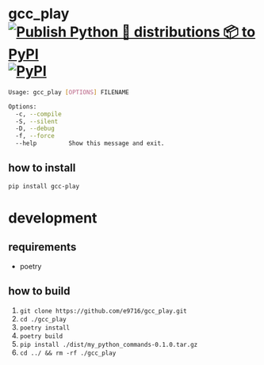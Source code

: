# gcc_play  [![Publish Python 🐍 distributions 📦 to PyPI](https://github.com/e9716/gcc_play/actions/workflows/publish.yml/badge.svg)](https://github.com/e9716/gcc_play/actions/workflows/publish.yml) [![PyPI](https://img.shields.io/pypi/v/gcc-play)](https://pypi.org/project/gcc-play/)

```bash
Usage: gcc_play [OPTIONS] FILENAME

Options:
  -c, --compile
  -S, --silent
  -D, --debug
  -f, --force
  --help         Show this message and exit.
```

## how to install

```txt
pip install gcc-play
```

# development

## requirements

- poetry

## how to build

1. `git clone https://github.com/e9716/gcc_play.git`
2. `cd ./gcc_play`
3. `poetry install`
4. `poetry build`
5. `pip install ./dist/my_python_commands-0.1.0.tar.gz`
6. `cd ../ && rm -rf ./gcc_play`
